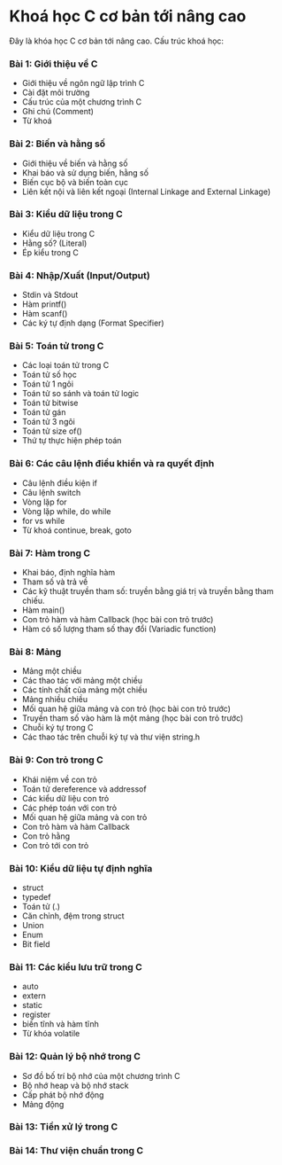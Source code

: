 # Khoá học C cơ bản tới nâng cao

Đây là khóa học C cơ bản tới nâng cao. Cấu trúc khoá học:

### Bài 1: Giới thiệu về C
- Giới thiệu về ngôn ngữ lập trình C
- Cài đặt môi trường
- Cấu trúc của một chương trình C
- Ghi chú (Comment)
- Từ khoá
  
### Bài 2: Biến và hằng số
- Giới thiệu về biến và hằng số
- Khai báo và sử dụng biến, hằng số
- Biến cục bộ và biến toàn cục
- Liên kết nội và liên kết ngoại (Internal Linkage and External Linkage)
  
### Bài 3: Kiểu dữ liệu trong C
- Kiểu dữ liệu trong C
- Hằng số? (Literal)
- Ép kiểu trong C

### Bài 4: Nhập/Xuất (Input/Output)
- Stdin và Stdout
- Hàm printf()
- Hàm scanf()
- Các ký tự định dạng (Format Specifier)

### Bài 5: Toán tử trong C
- Các loại toán tử trong C
- Toán tử số học
- Toán tử 1 ngôi
- Toán tử so sánh và toán tử logic
- Toán tử bitwise
- Toán tử gán
- Toán tử 3 ngôi
- Toán tử size of()
- Thứ tự thực hiện phép toán

### Bài 6: Các câu lệnh điều khiển và ra quyết định
- Câu lệnh điều kiện if
- Câu lệnh switch
- Vòng lặp for
- Vòng lặp while, do while
- for vs while
- Từ khoá continue, break, goto

### Bài 7: Hàm trong C
- Khai báo, định nghĩa hàm
- Tham số và trả về
- Các kỹ thuật truyền tham số: truyền bằng giá trị và truyền bằng tham chiếu.
- Hàm main()
- Con trỏ hàm và hàm Callback (học bài con trỏ trước)
- Hàm có số lượng tham số thay đổi (Variadic function)

### Bài 8: Mảng
- Mảng một chiều
- Các thao tác với mảng một chiều
- Các tính chất của mảng một chiều
- Mảng nhiều chiều
- Mối quan hệ giữa mảng và con trỏ (học bài con trỏ trước)
- Truyền tham số vào hàm là một mảng (học bài con trỏ trước)
- Chuỗi ký tự trong C
- Các thao tác trên chuỗi ký tự và thư viện string.h
  
### Bài 9: Con trỏ trong C
- Khái niệm về con trỏ
- Toán tử dereference và addressof
- Các kiểu dữ liệu con trỏ
- Các phép toán với con trỏ
- Mối quan hệ giữa mảng và con trỏ
- Con trỏ hàm và hàm Callback
- Con trỏ hằng
- Con trỏ tới con trỏ

### Bài 10: Kiểu dữ liệu tự định nghĩa
- struct
- typedef
- Toán tử (.)
- Căn chỉnh, đệm trong struct
- Union
- Enum
- Bit field

### Bài 11: Các kiểu lưu trữ trong C
- auto 
- extern
- static
- register
- biến tĩnh và hàm tĩnh
- Từ khóa volatile

### Bài 12: Quản lý bộ nhớ trong C
- Sơ đồ bố trí bộ nhớ của một chương trình C
- Bộ nhớ heap và bộ nhớ stack
- Cấp phát bộ nhớ động
- Mảng động
  
### Bài 13: Tiền xử lý trong C

### Bài 14: Thư viện chuẩn trong C
